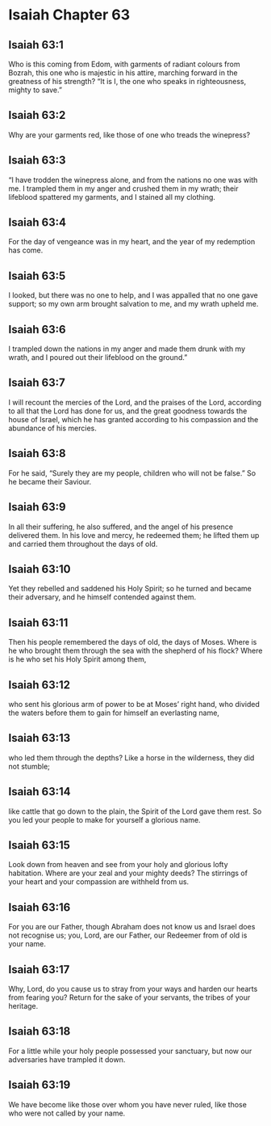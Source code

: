 # Isaiah Chapter 63

## Isaiah 63:1
Who is this coming from Edom, with garments of radiant colours from Bozrah, this one who is majestic in his attire, marching forward in the greatness of his strength? “It is I, the one who speaks in righteousness, mighty to save.”

## Isaiah 63:2
Why are your garments red, like those of one who treads the winepress?

## Isaiah 63:3
“I have trodden the winepress alone, and from the nations no one was with me. I trampled them in my anger and crushed them in my wrath; their lifeblood spattered my garments, and I stained all my clothing.

## Isaiah 63:4
For the day of vengeance was in my heart, and the year of my redemption has come.

## Isaiah 63:5
I looked, but there was no one to help, and I was appalled that no one gave support; so my own arm brought salvation to me, and my wrath upheld me.

## Isaiah 63:6
I trampled down the nations in my anger and made them drunk with my wrath, and I poured out their lifeblood on the ground.”

## Isaiah 63:7
I will recount the mercies of the Lord, and the praises of the Lord, according to all that the Lord has done for us, and the great goodness towards the house of Israel, which he has granted according to his compassion and the abundance of his mercies.

## Isaiah 63:8
For he said, “Surely they are my people, children who will not be false.” So he became their Saviour.

## Isaiah 63:9
In all their suffering, he also suffered, and the angel of his presence delivered them. In his love and mercy, he redeemed them; he lifted them up and carried them throughout the days of old.

## Isaiah 63:10
Yet they rebelled and saddened his Holy Spirit; so he turned and became their adversary, and he himself contended against them.

## Isaiah 63:11
Then his people remembered the days of old, the days of Moses. Where is he who brought them through the sea with the shepherd of his flock? Where is he who set his Holy Spirit among them,

## Isaiah 63:12
who sent his glorious arm of power to be at Moses’ right hand, who divided the waters before them to gain for himself an everlasting name,

## Isaiah 63:13
who led them through the depths? Like a horse in the wilderness, they did not stumble;

## Isaiah 63:14
like cattle that go down to the plain, the Spirit of the Lord gave them rest. So you led your people to make for yourself a glorious name.

## Isaiah 63:15
Look down from heaven and see from your holy and glorious lofty habitation. Where are your zeal and your mighty deeds? The stirrings of your heart and your compassion are withheld from us.

## Isaiah 63:16
For you are our Father, though Abraham does not know us and Israel does not recognise us; you, Lord, are our Father, our Redeemer from of old is your name.

## Isaiah 63:17
Why, Lord, do you cause us to stray from your ways and harden our hearts from fearing you? Return for the sake of your servants, the tribes of your heritage.

## Isaiah 63:18
For a little while your holy people possessed your sanctuary, but now our adversaries have trampled it down.

## Isaiah 63:19
We have become like those over whom you have never ruled, like those who were not called by your name.
